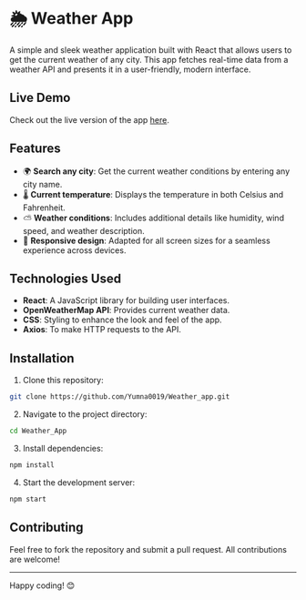 # 🌦 Weather App

A simple and sleek weather application built with React that allows users to get the current weather of any city. This app fetches real-time data from a weather API and presents it in a user-friendly, modern interface.


## Live Demo

Check out the live version of the app [here](https://weather-app-reactjs-y.netlify.app/).

## Features

- 🌍 **Search any city**: Get the current weather conditions by entering any city name.
- 🌡️ **Current temperature**: Displays the temperature in both Celsius and Fahrenheit.
- ⛅ **Weather conditions**: Includes additional details like humidity, wind speed, and weather description.
- 📱 **Responsive design**: Adapted for all screen sizes for a seamless experience across devices.

## Technologies Used

- **React**: A JavaScript library for building user interfaces.
- **OpenWeatherMap API**: Provides current weather data.
- **CSS**: Styling to enhance the look and feel of the app.
- **Axios**: To make HTTP requests to the API.

## Installation

1. Clone this repository:

```bash
git clone https://github.com/Yumna0019/Weather_app.git
```

2. Navigate to the project directory:

```bash
cd Weather_App
```

3. Install dependencies:

```bash
npm install
```

4. Start the development server:

```bash
npm start
```

## Contributing

Feel free to fork the repository and submit a pull request. All contributions are welcome!

---

Happy coding! 😊

